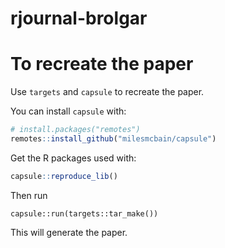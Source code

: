 
# rjournal-brolgar

<!-- badges: start -->
<!-- badges: end -->


# To recreate the paper

Use `targets` and `capsule` to recreate the paper.

You can install `capsule` with:

```r
# install.packages("remotes")
remotes::install_github("milesmcbain/capsule")
```

Get the R packages used with:

```r
capsule::reproduce_lib()
```


Then run

```{r example, eval = FALSE}
capsule::run(targets::tar_make())
```

This will generate the paper.

